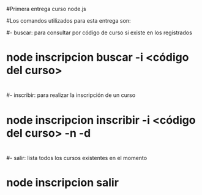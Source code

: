 #Primera entrega curso node.js

#Los comandos utilizados para esta entrega son:

#- buscar: para consultar por código de curso si existe en los registrados
#   node inscripcion buscar -i <código del curso>
#
#- inscribir: para realizar la inscripción de un curso
#   node inscripcion inscribir -i <código del curso> -n <Nombre del aspirante> -d <documento del aspirante>
#
#- salir: lista todos los cursos existentes en el momento
#   node inscripcion salir
 